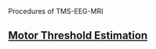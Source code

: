 Procedures of TMS-EEG-MRI 

## [Motor Threshold Estimation](https://github.com/Lin-Brain-Lab/TMS-EEG-fMRI/wiki/Motor-threshold-estimation)


